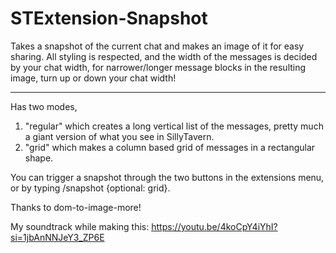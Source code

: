 # STExtension-Snapshot
Takes a snapshot of the current chat and makes an image of it for easy sharing.
All styling is respected, and the width of the messages is decided by your chat width, for narrower/longer message blocks in the resulting image, turn up or down your chat width! 
***
Has two modes, 
1. "regular" which creates a long vertical list of the messages, pretty much a giant version of what you see in SillyTavern.
2. "grid" which makes a column based grid of messages in a rectangular shape.

You can trigger a snapshot through the two buttons in the extensions menu, or by typing /snapshot {optional: grid}.

Thanks to dom-to-image-more!

My soundtrack while making this: https://youtu.be/4koCpY4iYhI?si=1jbAnNNJeY3_ZP6E

